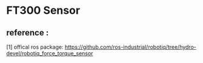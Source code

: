 # FT300 Sensor 

## reference :
 
 [1] offical ros package: https://github.com/ros-industrial/robotiq/tree/hydro-devel/robotiq_force_torque_sensor
